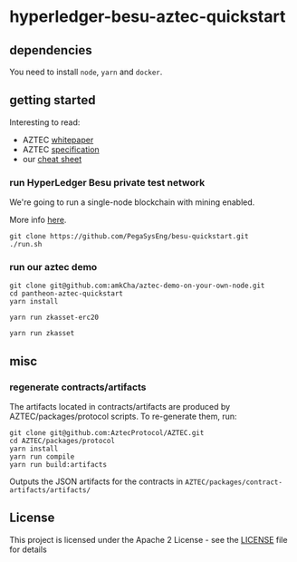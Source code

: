 # hyperledger-besu-aztec-quickstart

## dependencies

You need to install `node`, `yarn` and `docker`. 

## getting started

Interesting to read:
- AZTEC [whitepaper](https://github.com/AztecProtocol/AZTEC/blob/master/AZTEC.pdf)
- AZTEC [specification](https://github.com/AztecProtocol/specification)
- our [cheat sheet](aztec_cheatsheet.pdf)

### run HyperLedger Besu private test network

We're going to run a single-node blockchain with mining enabled.

More info [here](https://besu.hyperledger.org/en/1.3.0/Tutorials/Quickstarts/Private-Network-Quickstart/).
```console
git clone https://github.com/PegaSysEng/besu-quickstart.git
./run.sh
```

### run our aztec demo

```console
git clone git@github.com:amkCha/aztec-demo-on-your-own-node.git
cd pantheon-aztec-quickstart
yarn install
```
```console
yarn run zkasset-erc20
```
```console
yarn run zkasset
```


## misc

### regenerate contracts/artifacts

The artifacts located in contracts/artifacts are produced by AZTEC/packages/protocol scripts.
To re-generate them, run:
```console
git clone git@github.com:AztecProtocol/AZTEC.git
cd AZTEC/packages/protocol
yarn install
yarn run compile
yarn run build:artifacts
```
Outputs the JSON artifacts for the contracts in `AZTEC/packages/contract-artifacts/artifacts/`


## License

This project is licensed under the Apache 2 License - see the [LICENSE](LICENSE) file for details
